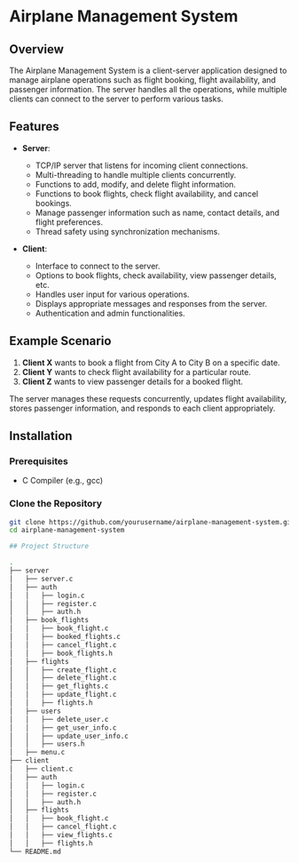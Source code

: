 # Airplane Management System

## Overview

The Airplane Management System is a client-server application designed to manage airplane operations such as flight booking, flight availability, and passenger information. The server handles all the operations, while multiple clients can connect to the server to perform various tasks.

## Features

- **Server**:
  - TCP/IP server that listens for incoming client connections.
  - Multi-threading to handle multiple clients concurrently.
  - Functions to add, modify, and delete flight information.
  - Functions to book flights, check flight availability, and cancel bookings.
  - Manage passenger information such as name, contact details, and flight preferences.
  - Thread safety using synchronization mechanisms.

- **Client**:
  - Interface to connect to the server.
  - Options to book flights, check availability, view passenger details, etc.
  - Handles user input for various operations.
  - Displays appropriate messages and responses from the server.
  - Authentication and admin functionalities.

## Example Scenario

1. **Client X** wants to book a flight from City A to City B on a specific date.
2. **Client Y** wants to check flight availability for a particular route.
3. **Client Z** wants to view passenger details for a booked flight.

The server manages these requests concurrently, updates flight availability, stores passenger information, and responds to each client appropriately.

## Installation

### Prerequisites

- C Compiler (e.g., gcc)

### Clone the Repository

```bash
git clone https://github.com/yourusername/airplane-management-system.git
cd airplane-management-system

## Project Structure

.
├── server
│   ├── server.c
│   ├── auth
│   │   ├── login.c
│   │   ├── register.c
│   │   ├── auth.h
│   ├── book_flights
│   │   ├── book_flight.c
│   │   ├── booked_flights.c
│   │   ├── cancel_flight.c
│   │   ├── book_flights.h
│   ├── flights
│   │   ├── create_flight.c
│   │   ├── delete_flight.c
│   │   ├── get_flights.c
│   │   ├── update_flight.c
│   │   ├── flights.h
│   ├── users
│   │   ├── delete_user.c
│   │   ├── get_user_info.c
│   │   ├── update_user_info.c
│   │   ├── users.h
│   ├── menu.c
├── client
│   ├── client.c
│   ├── auth
│   │   ├── login.c
│   │   ├── register.c
│   │   ├── auth.h
│   ├── flights
│   │   ├── book_flight.c
│   │   ├── cancel_flight.c
│   │   ├── view_flights.c
│   │   ├── flights.h
└── README.md
